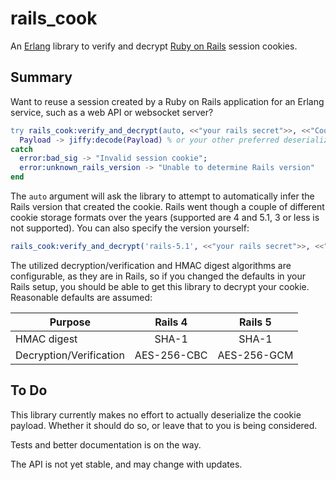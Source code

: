 # rails_cook

An [Erlang][] library to verify and decrypt [Ruby on Rails][] session cookies.

[Ruby on Rails]: https://rubyonrails.org/
[Erlang]: https://www.erlang.org

## Summary

Want to reuse a session created by a Ruby on Rails application for an Erlang
service, such as a web API or websocket server?

```erlang
try rails_cook:verify_and_decrypt(auto, <<"your rails secret">>, <<"Cookie payload">>) of
  Payload -> jiffy:decode(Payload) % or your other preferred deserialization
catch
  error:bad_sig -> "Invalid session cookie";
  error:unknown_rails_version -> "Unable to determine Rails version"
end
```

The `auto` argument will ask the library to attempt to automatically infer the
Rails version that created the cookie. Rails went though a couple of different
cookie storage formats over the years (supported are 4 and 5.1, 3 or less is not
supported). You can also specify the version yourself:

```erlang
rails_cook:verify_and_decrypt('rails-5.1', <<"your rails secret">>, <<"Cookie payload">>)
```

The utilized decryption/verification and HMAC digest algorithms are configurable,
as they are in Rails, so if you changed the defaults in your Rails setup, you
should be able to get this library to decrypt your cookie. Reasonable defaults
are assumed:

| Purpose                 | Rails 4     | Rails 5     |
| ----------------------- |:-----------:|:-----------:|
| HMAC digest             | SHA-1       | SHA-1       |
| Decryption/Verification | AES-256-CBC | AES-256-GCM |

## To Do

This library currently makes no effort to actually deserialize the cookie
payload. Whether it should do so, or leave that to you is being considered.

Tests and better documentation is on the way.

The API is not yet stable, and may change with updates.
